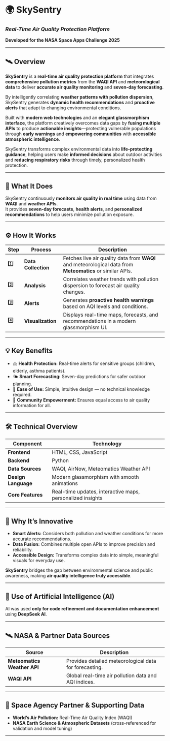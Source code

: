 # 🌍 SkySentry
### *Real-Time Air Quality Protection Platform*  
**Developed for the NASA Space Apps Challenge 2025**

---

## 🛰️ Overview

**SkySentry** is a **real-time air quality protection platform** that integrates **comprehensive pollution metrics** from the **WAQI API** and **meteorological data** to deliver **accurate air quality monitoring** and **seven-day forecasting**.  

By intelligently correlating **weather patterns with pollution dispersion**, SkySentry generates **dynamic health recommendations** and **proactive alerts** that adapt to changing environmental conditions.  

Built with **modern web technologies** and an **elegant glassmorphism interface**, the platform creatively overcomes data gaps by **fusing multiple APIs** to produce **actionable insights**—protecting vulnerable populations through **early warnings** and **empowering communities** with **accessible atmospheric intelligence**.  

SkySentry transforms complex environmental data into **life-protecting guidance**, helping users make **informed decisions** about outdoor activities and **reducing respiratory risks** through timely, personalized health protection.

---

## 🎯 What It Does

SkySentry continuously **monitors air quality in real time** using data from **WAQI** and **weather APIs**.  
It provides **seven-day forecasts**, **health alerts**, and **personalized recommendations** to help users minimize pollution exposure.

---

## ⚙️ How It Works

| Step | Process | Description |
|------|----------|-------------|
| 1️⃣ | **Data Collection** | Fetches live air quality data from **WAQI** and meteorological data from **Meteomatics** or similar APIs. |
| 2️⃣ | **Analysis** | Correlates weather trends with pollution dispersion to forecast air quality changes. |
| 3️⃣ | **Alerts** | Generates **proactive health warnings** based on AQI levels and conditions. |
| 4️⃣ | **Visualization** | Displays real-time maps, forecasts, and recommendations in a modern glassmorphism UI. |

---

## 💡 Key Benefits

- 🫁 **Health Protection:** Real-time alerts for sensitive groups (children, elderly, asthma patients).  
- 🌤️ **Smart Forecasting:** Seven-day predictions for safer outdoor planning.  
- 💬 **Ease of Use:** Simple, intuitive design — no technical knowledge required.  
- 👥 **Community Empowerment:** Ensures equal access to air quality information for all.

---

## 🛠️ Technical Overview

| Component | Technology |
|------------|-------------|
| **Frontend** | HTML, CSS, JavaScript |
| **Backend** | Python |
| **Data Sources** | WAQI, AirNow, Meteomatics Weather API |
| **Design Language** | Modern glassmorphism with smooth animations |
| **Core Features** | Real-time updates, interactive maps, personalized insights |

---

## 🎨 Why It’s Innovative

- **Smart Alerts:** Considers both pollution and weather conditions for more accurate recommendations.  
- **Data Fusion:** Combines multiple open APIs to improve precision and reliability.  
- **Accessible Design:** Transforms complex data into simple, meaningful visuals for everyday use.  

**SkySentry** bridges the gap between environmental science and public awareness, making **air quality intelligence truly accessible**.

---

## 🧠 Use of Artificial Intelligence (AI)

AI was used **only for code refinement and documentation enhancement** using **DeepSeek AI**.  


---

## 🛰️ NASA & Partner Data Sources

| Source | Description |
|---------|-------------|
| **Meteomatics Weather API** | Provides detailed meteorological data for forecasting. |
| **WAQI API** | Global real-time air pollution data and AQI indices. |

---

## 🌌 Space Agency Partner & Supporting Data

- **World’s Air Pollution:** Real-Time Air Quality Index (WAQI)  
- **NASA Earth Science & Atmospheric Datasets** (cross-referenced for validation and model tuning)

---



